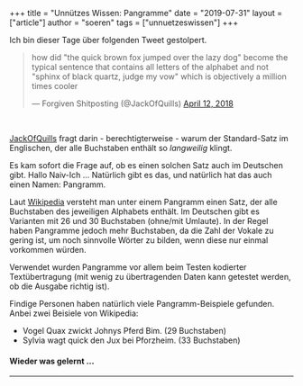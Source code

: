 +++
title = "Unnützes Wissen: Pangramme"
date = "2019-07-31"
layout = ["article"]
author = "soeren"
tags = ["unnuetzeswissen"]
+++

Ich bin dieser Tage über folgenden Tweet gestolpert. 

<div class="imagebox">
	<blockquote class="twitter-tweet" data-lang="en"><p lang="en" dir="ltr">how did &quot;the quick brown fox jumped over the lazy dog&quot; become the typical sentence that contains all letters of the alphabet and not &quot;sphinx of black quartz, judge my vow&quot; which is objectively a million times cooler</p>&mdash; Forgiven Shitposting (@JackOfQuills) <a href="https://twitter.com/JackOfQuills/status/984290288259788800?ref_src=twsrc%5Etfw">April 12, 2018</a></blockquote> <script async src="https://platform.twitter.com/widgets.js" charset="utf-8"></script> 
</div>
<br>

[JackOfQuills](https://twitter.com/JackOfQuills/) fragt darin - berechtigterweise - warum der Standard-Satz im Englischen, der alle Buchstaben enthält so *langweilig* klingt. 

Es kam sofort die Frage auf, ob es einen solchen Satz auch im Deutschen gibt. Hallo Naiv-Ich ... Natürlich gibt es das, und natürlich hat das auch einen Namen: Pangramm.

Laut [Wikipedia](https://de.wikipedia.org/wiki/Pangramm) versteht man unter einem Pangramm einen Satz, der alle Buchstaben des jeweiligen Alphabets enthält. Im Deutschen gibt es Varianten mit 26 und 30 Buchstaben (ohne/mit Umlaute). In der Regel haben Pangramme jedoch mehr Buchstaben, da die Zahl der Vokale zu gering ist, um noch sinnvolle Wörter zu bilden, wenn diese nur einmal vorkommen würden. 

Verwendet wurden Pangramme vor allem beim Testen kodierter Textübertragung (mit wenig zu übertragenden Daten kann getestet werden, ob die Ausgabe richtig ist).

Findige Personen haben natürlich viele Pangramm-Beispiele gefunden. Anbei zwei Beisiele von Wikipedia: 

  * Vogel Quax zwickt Johnys Pferd Bim. (29 Buchstaben)
  * Sylvia wagt quick den Jux bei Pforzheim. (33 Buchstaben)

#### Wieder was gelernt ...

***
